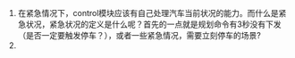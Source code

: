 1. 在紧急情况下，control模块应该有自己处理汽车当前状况的能力。而什么是紧急状况，紧急状况的定义是什么呢？首先的一点就是规划命令有3秒没有下发（是否一定要触发停车？），或者一些紧急情况，需要立刻停车的场景? 
2. 
